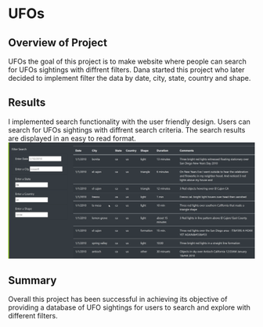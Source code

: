 # UFOs
## Overview of Project
UFOs the goal of this project is to make website where people can search for UFOs sightings with diffrent filters. Dana started this project who later decided to implement filter the data by date, city, state, country and shape.

## Results 
I implemented search functionality with the user friendly design. Users can search for UFOs sightings with diffrent search criteria. The search results are displayed in an easy to read format.
![UFO sightings](screenshot.png)

## Summary
Overall this project has been successful in achieving its objective of providing a database of UFO sightings for users to search and explore with different filters.